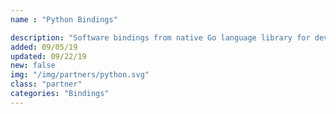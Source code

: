 ```yaml
---
name : "Python Bindings"

description: "Software bindings from native Go language library for developing applications in Python"
added: 09/05/19
updated: 09/22/19
new: false
img: "/img/partners/python.svg"
class: "partner"
categories: "Bindings"
---
```

